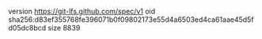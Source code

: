 version https://git-lfs.github.com/spec/v1
oid sha256:d83ef355768fe396071b0f09802173e55d4a6503ed4ca61aae45d5fd05dc8bcd
size 8839

